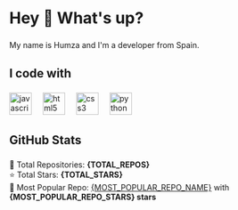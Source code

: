 <h1 align="left">Hey 👋 What's up?</h1>

###

<p align="left">My name is Humza and I'm a developer from Spain.</p>

###

<h2 align="left">I code with</h2>

###

<div align="left">
  <img src="https://cdn.jsdelivr.net/gh/devicons/devicon/icons/javascript/javascript-original.svg" height="40" alt="javascript logo" />
  <img width="12" />
  <img src="https://cdn.jsdelivr.net/gh/devicons/devicon/icons/html5/html5-original.svg" height="40" alt="html5 logo" />
  <img width="12" />
  <img src="https://cdn.jsdelivr.net/gh/devicons/devicon/icons/css3/css3-original.svg" height="40" alt="css3 logo" />
  <img width="12" />
  <img src="https://cdn.jsdelivr.net/gh/devicons/devicon/icons/python/python-original.svg" height="40" alt="python logo" />
</div>

###

<h2 align="left">GitHub Stats</h2>

###

<p align="left">
  🔹 Total Repositories: <b>{TOTAL_REPOS}</b> <br>
  ⭐ Total Stars: <b>{TOTAL_STARS}</b> <br>
  🚀 Most Popular Repo: <a href="{MOST_POPULAR_REPO_URL}">{MOST_POPULAR_REPO_NAME}</a> with <b>{MOST_POPULAR_REPO_STARS} stars</b>
</p>
